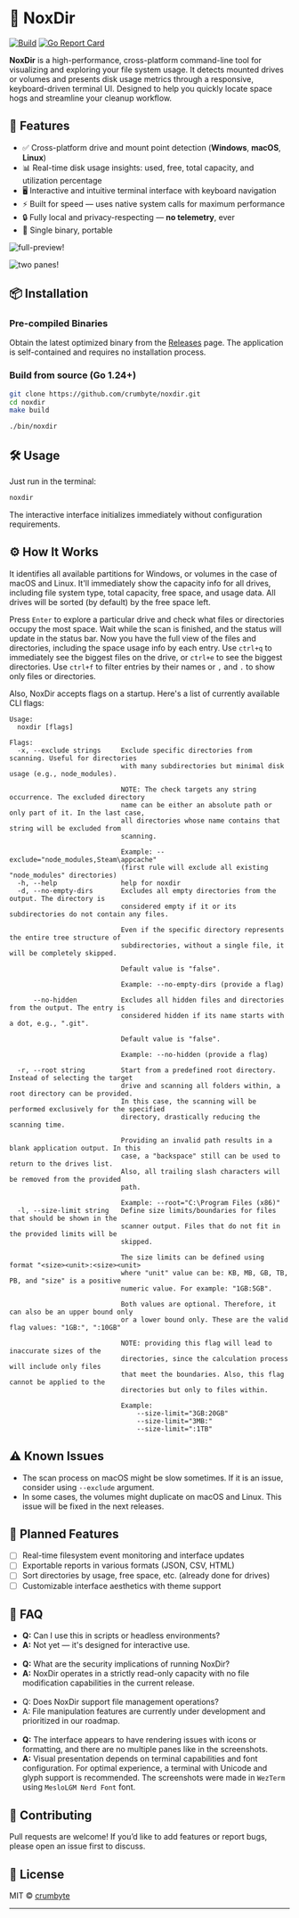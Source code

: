# 🧹 NoxDir

[![Build](https://github.com/crumbyte/noxdir/actions/workflows/build.yml/badge.svg)](https://github.com/crumbyte/noxdir/actions/workflows/build.yml)
[![Go Report Card](https://goreportcard.com/badge/github.com/crumbyte/noxdir)](https://goreportcard.com/report/github.com/crumbyte/noxdir)

**NoxDir** is a high-performance, cross-platform command-line tool for
visualizing and exploring your file system usage. It detects mounted drives or
volumes and presents disk usage metrics through a responsive, keyboard-driven
terminal UI. Designed to help you quickly locate space hogs and streamline your
cleanup workflow.

## 🚀 Features

- ✅ Cross-platform drive and mount point detection (**Windows**, **macOS**, **Linux**)
- 📊 Real-time disk usage insights: used, free, total capacity, and utilization
  percentage
- 🖥️ Interactive and intuitive terminal interface with keyboard navigation
- ⚡ Built for speed — uses native system calls for maximum performance
- 🔒 Fully local and privacy-respecting — **no telemetry**, ever
- 🧰 Single binary, portable

![full-preview!](/img/full-preview.png "full preview")

![two panes!](/img/two-panes.png "two panes")

## 📦 Installation

### Pre-compiled Binaries

Obtain the latest optimized binary from
the [Releases](https://github.com/crumbyte/noxdir/releases) page. The
application is self-contained and requires no installation process.

### Build from source (Go 1.24+)

```bash
git clone https://github.com/crumbyte/noxdir.git
cd noxdir
make build

./bin/noxdir
```

## 🛠 Usage

Just run in the terminal:

```bash
noxdir
```

The interactive interface initializes immediately without configuration
requirements.

## ⚙️ How It Works

It identifies all available partitions for Windows, or volumes in the case of
macOS and Linux. It'll immediately show the capacity info for all drives,
including file system type, total capacity, free space, and usage data. All
drives will be sorted (by default) by the free space left.

Press `Enter` to explore a particular drive and check what files or directories
occupy the most space. Wait while the scan is finished, and the status will
update in the status bar.
Now you have the full view of the files and directories, including the space
usage info by each entry. Use `ctrl+q`
to immediately see the biggest files on the drive, or `ctrl+e` to
see the biggest directories. Use `ctrl+f` to filter entries by their names or
`,` and `.` to show only files or directories.

Also, NoxDir accepts flags on a startup. Here's a list of currently available
CLI flags:

```
Usage:
  noxdir [flags]

Flags:
  -x, --exclude strings     Exclude specific directories from scanning. Useful for directories
                            with many subdirectories but minimal disk usage (e.g., node_modules).

                            NOTE: The check targets any string occurrence. The excluded directory
                            name can be either an absolute path or only part of it. In the last case,
                            all directories whose name contains that string will be excluded from
                            scanning.

                            Example: --exclude="node_modules,Steam\appcache"
                            (first rule will exclude all existing "node_modules" directories)
  -h, --help                help for noxdir
  -d, --no-empty-dirs       Excludes all empty directories from the output. The directory is
                            considered empty if it or its subdirectories do not contain any files.

                            Even if the specific directory represents the entire tree structure of
                            subdirectories, without a single file, it will be completely skipped.

                            Default value is "false".

                            Example: --no-empty-dirs (provide a flag)

      --no-hidden           Excludes all hidden files and directories from the output. The entry is
                            considered hidden if its name starts with a dot, e.g., ".git".

                            Default value is "false".

                            Example: --no-hidden (provide a flag)

  -r, --root string         Start from a predefined root directory. Instead of selecting the target
                            drive and scanning all folders within, a root directory can be provided.
                            In this case, the scanning will be performed exclusively for the specified
                            directory, drastically reducing the scanning time.

                            Providing an invalid path results in a blank application output. In this
                            case, a "backspace" still can be used to return to the drives list.
                            Also, all trailing slash characters will be removed from the provided
                            path.

                            Example: --root="C:\Program Files (x86)"
  -l, --size-limit string   Define size limits/boundaries for files that should be shown in the
                            scanner output. Files that do not fit in the provided limits will be
                            skipped.

                            The size limits can be defined using format "<size><unit>:<size><unit>
                            where "unit" value can be: KB, MB, GB, TB, PB, and "size" is a positive
                            numeric value. For example: "1GB:5GB".

                            Both values are optional. Therefore, it can also be an upper bound only
                            or a lower bound only. These are the valid flag values: "1GB:", ":10GB"

                            NOTE: providing this flag will lead to inaccurate sizes of the
                            directories, since the calculation process will include only files
                            that meet the boundaries. Also, this flag cannot be applied to the
                            directories but only to files within.

                            Example:
                                --size-limit="3GB:20GB"
                                --size-limit="3MB:"
                                --size-limit=":1TB"
```

## ⚠️ Known Issues

- The scan process on macOS might be slow sometimes. If it is an issue, consider
  using `--exclude` argument.
- In some cases, the volumes might duplicate on macOS and Linux. This issue will
  be fixed in the next releases.

## 🧩 Planned Features

- [ ] Real-time filesystem event monitoring and interface updates
- [ ] Exportable reports in various formats (JSON, CSV, HTML)
- [ ] Sort directories by usage, free space, etc. (already done for
  drives)
- [ ] Customizable interface aesthetics with theme support

## 🙋 FAQ

- **Q:** Can I use this in scripts or headless environments?
- **A:** Not yet — it's designed for interactive use.
  <br><br>
- **Q:** What are the security implications of running NoxDir?
- **A:** NoxDir operates in a strictly read-only capacity with no file
  modification capabilities in the current release.
  <br><br>
- Q: Does NoxDir support file management operations?
- A: File manipulation features are currently under development and prioritized
  in our roadmap.
  <br><br>
- **Q:** The interface appears to have rendering issues with icons or
  formatting, and there are no multiple panes like in the screenshots.
- **A:** Visual presentation depends on terminal capabilities and font
  configuration. For optimal experience, a terminal with Unicode and glyph
  support is recommended. The screenshots were made in `WezTerm` using `MesloLGM Nerd Font` font. 

## 🧪 Contributing

Pull requests are welcome! If you’d like to add features or report bugs, please
open an issue first to discuss.

## 📝 License

MIT © [crumbyte](https://github.com/crumbyte)

---
